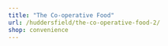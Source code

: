 ```yaml
---
title: "The Co-operative Food"
url: /huddersfield/the-co-operative-food-2/
shop: convenience
---
```


